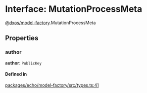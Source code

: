 # Interface: MutationProcessMeta

[@dxos/model-factory](../modules/dxos_model_factory.md).MutationProcessMeta

## Properties

### author

 **author**: `PublicKey`

#### Defined in

[packages/echo/model-factory/src/types.ts:41](https://github.com/dxos/dxos/blob/db8188dae/packages/echo/model-factory/src/types.ts#L41)
